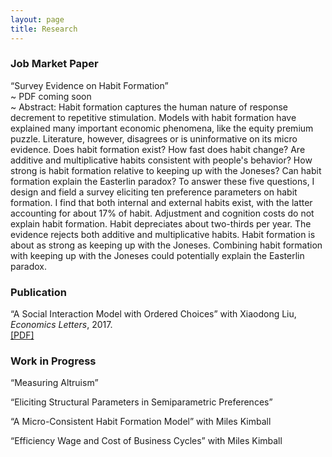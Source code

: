 ```yaml
---
layout: page
title: Research
---
```


### Job Market Paper
“Survey Evidence on Habit Formation”  
  ~ PDF coming soon  
  ~ Abstract: Habit formation captures the human nature of response decrement to repetitive stimulation. Models with habit formation have explained many important economic phenomena, like the equity premium puzzle. Literature, however, disagrees or is uninformative on its micro evidence. Does habit formation exist? How fast does habit change? Are additive and multiplicative habits consistent with people's behavior? How strong is habit formation relative to keeping up with the Joneses? Can habit formation explain the Easterlin paradox? To answer these five questions, I design and field a survey eliciting ten preference parameters on habit formation. I find that both internal and external habits exist, with the latter accounting for about 17% of habit. Adjustment and cognition costs do not explain habit formation. Habit depreciates about two-thirds per year. The evidence rejects both additive and multiplicative habits. Habit formation is about as strong as keeping up with the Joneses. Combining habit formation with keeping up with the Joneses could potentially explain the Easterlin paradox.

### Publication
“A Social Interaction Model with Ordered Choices” with Xiaodong Liu, *Economics Letters*, 2017.  
[[PDF]](/research/ordered_choice/social_interactions_with_ordered_choices.pdf)

### Work in Progress
“Measuring Altruism”

“Eliciting Structural Parameters in Semiparametric Preferences”

“A Micro-Consistent Habit Formation Model” with Miles Kimball

“Efficiency Wage and Cost of Business Cycles” with Miles Kimball



